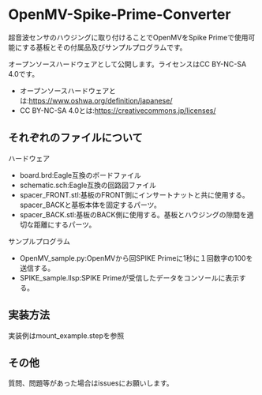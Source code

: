# OpenMV-Spike-Prime-Converter
超音波センサのハウジングに取り付けることでOpenMVをSpike Primeで使用可能にする基板とその付属品及びサンプルプログラムです。

オープンソースハードウェアとして公開します。ライセンスはCC BY-NC-SA 4.0です。
+ オープンソースハードウェアとは:https://www.oshwa.org/definition/japanese/
+ CC BY-NC-SA 4.0とは:https://creativecommons.jp/licenses/
## それぞれのファイルについて
ハードウェア
+ board.brd:Eagle互換のボードファイル
+ schematic.sch:Eagle互換の回路図ファイル
+ spacer_FRONT.stl:基板のFRONT側にインサートナットと共に使用する。spacer_BACKと基板本体を固定するパーツ。
+ spacer_BACK.stl:基板のBACK側に使用する。基板とハウジングの隙間を適切な距離にするパーツ。

サンプルプログラム
+ OpenMV_sample.py:OpenMVから回SPIKE Primeに1秒に１回数字の100を送信する。
+ SPIKE_sample.llsp:SPIKE Primeが受信したデータをコンソールに表示する。
## 実装方法
実装例はmount_example.stepを参照
## その他
質問、問題等があった場合はissuesにお願いします。
